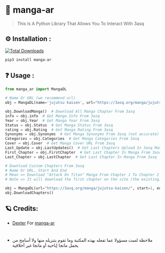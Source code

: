 # 🦉 manga-ar

> This Is A Python Library That Allows You To Interact With 3asq

## ⚙ Installation :
[![Total Downloads](https://static.pepy.tech/personalized-badge/manga-ar?period=total&units=none&left_color=black&right_color=blue&left_text=Total-Downloads)](https://pepy.tech/project/manga-ar)
```bash
pip3 install manga-ar
```

## ❓ Usage :
```python
from manga_ar import MangaDL

# Name Or URL (we recommend url)
obj = MangaDL(name='jujutsu kaisen', url="https://3asq.org/manga/jujutsu-kaisen/")

obj.DownloadManga()  # Download All Manga Chapter From 3asq
info = obj.info  # Get Manga Info From 3asq
Year = obj.Year  # Get Manga Year From 3asq
Status = obj.Status  # Get Manga Status From 3asq
rating = obj.Rating  # Get Manga Rating From 3asq
Synonyms = obj.Synonyms  # Get Manga Synonyms From 3asq (not accurate)
Categories = obj.Categories  # Get Manga Categories From 3asq
Cover = obj.Cover  # Get Manga Cover URL From 3asq
Last_Update = obj.LastUpdates()  # Get Last Chapters Upload In 3asq Manga (not accurate)
First_Chapter = obj.FirstChapter  # Get Last Chapter In Manga From 3asq
Last_Chapter = obj.LastChapter  # Get Last Chapter In Manga From 3asq

# Download Custom Chapters From 3asq
# Name Or URL, Start And End
# Mean => Download "Attack On Titan" Manga From Chapter 1 To Chapter 2
# Note => It will download the first chapter on the site (the existing), not the real first chapter

obj = MangaDL(url="https://3asq.org/manga/jujutsu-kaisen/", start=1, end=2)
obj.DownloadChapters()
```
## 🪐 Credits:
* [Dexter](https://github.com/dexter-90) For [manga-ar](https://github.com/dexter-90/manga-ar)
# 
* ملاحظة لست مسؤولا عما تفعله بهذه المكتبة وما تقوم بتنزيله منها ولا أسامح من يحمل مانجا إباحية أو مانجا غير أخلاقية
